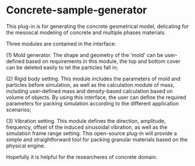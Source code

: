 # Concrete-sample-generator
This plug-in is for generating the concrete geometrical model, delicating for the mesoscal modeling of concrete and multiple phases materials. 

Three modules are contained in the interface: 

(1) Mold generator. The shape and geometry of the 'mold' can be user-defined based on requirements in this module, the top and bottom cover can be deleted easily to let the particles fall in; 

(2) Rigid body setting. This module includes the parameters of mold and particles before simulation, as well as the calculation module of mass, including user-defined mass and density-based calculation based on volume of objects. By using this interface, the user can define the required parameters for packing simulation according to the different application scenarios; 

(3) Vibration setting. This module defines the direction, amplitude, frequency, offset of the induced sinusoidal vibration, as well as the simulation frame range setting. This open-source plug-in will provide a simple and straightforward tool for packing granular materials based on the physical engine.

Hopefully it is helpful for the researcheres of concrete domain.
